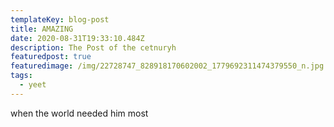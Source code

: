 ```yaml
---
templateKey: blog-post
title: AMAZING
date: 2020-08-31T19:33:10.484Z
description: The Post of the cetnuryh
featuredpost: true
featuredimage: /img/22728747_828918170602002_1779692311474379550_n.jpg
tags:
  - yeet
---
```

when the world needed him most
